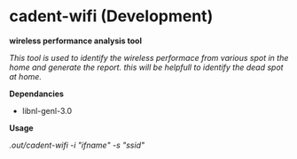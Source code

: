 # cadent-wifi (Development)
**wireless performance analysis tool**

*This tool is used to identify the wireless performace from various spot
in the home and generate the report. this will be helpfull to identify the
dead spot at home.*

**Dependancies**
* libnl-genl-3.0

**Usage**

*.out/cadent-wifi -i "ifname" -s "ssid"*
